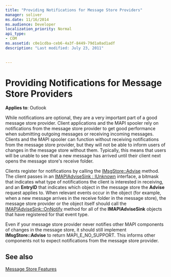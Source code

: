 ```yaml
---
title: "Providing Notifications for Message Store Providers"
manager: soliver
ms.date: 11/16/2014
ms.audience: Developer
localization_priority: Normal
api_type:
- COM
ms.assetid: c0e1cdba-ceb6-4a3f-8449-79d1a0ad1adf
description: "Last modified: July 23, 2011"
 
 
---
```


# Providing Notifications for Message Store Providers

  
  
**Applies to**: Outlook 
  
While notifications are optional, they are a very important part of a good message store provider. Client applications and the MAPI spooler rely on notifications from the message store provider to get good performance when submitting outgoing messages or receiving incoming messages. Clients and the MAPI spooler can function without receiving notifications from the message store provider, but they will not be able to inform users of changes in the message store without them. Typically, this means that users will be unable to see that a new message has arrived until their client next opens the message store's receive folder.
  
Clients register for notifications by calling the [IMsgStore::Advise](imsgstore-advise.md) method. The client passes in an [IMAPIAdviseSink : IUnknown](imapiadvisesinkiunknown.md) interface, a bitmask that indicates what type of notifications the client is interested in receiving, and an **EntryID** that indicates which object in the message store the **Advise** request applies to. When relevant events occur in the object (for example, when a new message arrives in the receive folder in the message store), the message store provider or the object itself should call the [IMAPIAdviseSink::OnNotify](imapiadvisesink-onnotify.md) method for all of the **IMAPIAdviseSink** objects that have registered for that event type. 
  
Even if your message store provider never notifies other MAPI components of changes in the message store, it should still implement **IMsgStore::Advise** to return MAPI_E_NO_SUPPORT. This informs other components not to expect notifications from the message store provider. 
  
## See also



[Message Store Features](message-store-features.md)

